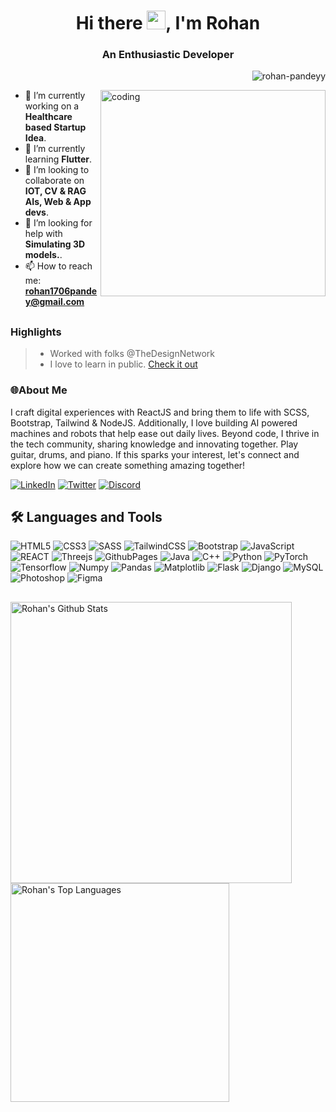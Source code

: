 <h1 align="center">Hi there <img src="https://raw.githubusercontent.com/MartinHeinz/MartinHeinz/master/wave.gif" width="30px">, I'm Rohan</h1>
<h3 align="center">An Enthusiastic Developer</h3>

<p align="right"> <img src="https://komarev.com/ghpvc/?username=rohan-pandeyy&label=Profile%20views&color=d4b3df&style=flat-square" alt="rohan-pandeyy" /> </p>
<img align = "right" alt = coding height = "330px" width = "360px" src="https://user-images.githubusercontent.com/74038190/212284119-fbfd994d-8c2a-4a07-a75f-84e513833c1c.gif">

- 🔭 I’m currently working on a **Healthcare based Startup Idea**.
- 🌱 I’m currently learning **Flutter**.
- 👯 I’m looking to collaborate on **IOT, CV & RAG AIs, Web & App devs**.
- 🤔 I’m looking for help with **Simulating 3D models.**.
- 📫 How to reach me: **rohan1706pandey@gmail.com**

##
### Highlights

> - Worked with folks @TheDesignNetwork
> - I love to learn in public. [Check it out](https://twitter.com/aboongalakaka)

### 🌐About Me
I craft digital experiences with ReactJS and bring them to life with SCSS, Bootstrap, Tailwind & NodeJS. Additionally, I love building AI powered machines and robots that help ease out daily lives. Beyond code, I thrive in the tech community, sharing knowledge and innovating together. Play guitar, drums, and piano. If this sparks your interest, let's connect and explore how we can create something amazing together!

[![LinkedIn](https://img.shields.io/badge/LinkedIn-%230077B5.svg?logo=linkedin&logoColor=white)](https://www.linkedin.com/in/rohan-pandey-a9a50b270/) [![Twitter](https://img.shields.io/badge/Twitter-%231DA1F2.svg?logo=X&logoColor=white)](https://twitter.com/aboongalakaka) [![Discord](https://img.shields.io/badge/Discord-%235865F2.svg?logo=discord&logoColor=white)](https://discordapp.com/users/812032267123556383)

<h2 align="left">🛠️ Languages and Tools </h2>

![HTML5](https://img.shields.io/badge/html5-%23E34F26.svg?style=for-the-badge&logo=html5&logoColor=white) ![CSS3](https://img.shields.io/badge/css3%20-%231572B6.svg?&style=for-the-badge&logo=css3&logoColor=white) ![SASS](https://img.shields.io/badge/SASS-hotpink.svg?style=for-the-badge&logo=SASS&logoColor=white) ![TailwindCSS](https://img.shields.io/badge/tailwindcss-%2338B2AC.svg?style=for-the-badge&logo=tailwind-css&logoColor=white) ![Bootstrap](https://img.shields.io/badge/bootstrap-%238511FA.svg?style=for-the-badge&logo=bootstrap&logoColor=white) ![JavaScript](https://img.shields.io/badge/javascript-%23323330.svg?style=for-the-badge&logo=javascript&logoColor=%23F7DF1E) ![REACT](https://img.shields.io/badge/react%20-%2320232a.svg?&style=for-the-badge&logo=react&logoColor=%2361DAFB) ![Threejs](https://img.shields.io/badge/threejs-black?style=for-the-badge&logo=three.js&logoColor=white) ![GithubPages](https://img.shields.io/badge/github%20pages-121013?style=for-the-badge&logo=github&logoColor=white) ![Java](https://img.shields.io/badge/java-%23ED8B00.svg?style=for-the-badge&logo=openjdk&logoColor=white) ![C++](https://img.shields.io/badge/c++-%2300599C.svg?style=for-the-badge&logo=c%2B%2B&logoColor=white) ![Python](https://img.shields.io/badge/python-3670A0?style=for-the-badge&logo=python&logoColor=ffdd54) ![PyTorch](https://img.shields.io/badge/PyTorch%20-%23EE4C2C.svg?&style=for-the-badge&logo=PyTorch&logoColor=white) ![Tensorflow](https://img.shields.io/badge/TensorFlow%20-%23FF6F00.svg?&style=for-the-badge&logo=TensorFlow&logoColor=white) ![Numpy](https://img.shields.io/badge/numpy%20-%23013243.svg?&style=for-the-badge&logo=numpy&logoColor=white) ![Pandas](https://img.shields.io/badge/pandas%20-%23150458.svg?&style=for-the-badge&logo=pandas&logoColor=white) ![Matplotlib](https://img.shields.io/badge/Matplotlib-%23ffffff.svg?style=for-the-badge&logo=Matplotlib&logoColor=black) ![Flask](https://img.shields.io/badge/flask%20-%23000.svg?&style=for-the-badge&logo=flask&logoColor=white) ![Django](https://img.shields.io/badge/django-%23092E20.svg?style=for-the-badge&logo=django&logoColor=white) ![MySQL](https://img.shields.io/badge/mysql-%2300f.svg?&style=for-the-badge&logo=mysql&logoColor=white) ![Photoshop](https://img.shields.io/badge/photoshop-%2331A8FF.svg?&style=for-the-badge&logo=adobe%20photoshop&logoColor=white) ![Figma](https://img.shields.io/badge/figma%20-%23F24E1E.svg?&style=for-the-badge&logo=figma&logoColor=white)

##

<a href="https://github.com/rohan-pandeyy/github-readme-stats"><img alt="Rohan's Github Stats" src="https://github-readme-stats-sigma-five.vercel.app/api?username=rohan-pandeyy&show_icons=true&count_private=true&theme=radical&hide_border=true&bg_color=0D1117" width="450" /></a>
  <a href="https://github.com/rohan-pandeyy/github-readme-stats"><img alt="Rohan's Top Languages" src="https://github-readme-stats-sigma-five.vercel.app/api/top-langs/?username=rohan-pandeyy&langs_count=8&count_private=true&layout=compact&theme=radical&hide_border=true&bg_color=0D1117" width ="350" /></a>
